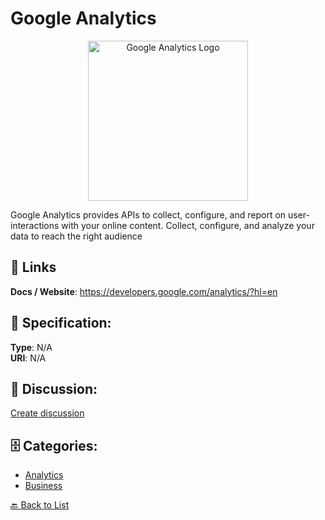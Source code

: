 # Google Analytics
<p align="center">
    <img width="256" src="https://raw.githubusercontent.com/apis-list/apis-list/main/apis/google-analytics/logo_256x256.png" alt="Google Analytics Logo"/>
</p>

Google Analytics provides APIs to collect, configure, and report on user-interactions with your online content. Collect, configure, and analyze your data to reach the right audience

##  🔗 Links
**Docs / Website**: https://developers.google.com/analytics/?hl=en

## 🧬 Specification:
**Type**: N/A  
**URI**: N/A

## 💬 Discussion:
[Create discussion](https://github.com/apis-list/apis-list/discussions/new)

## 🗄️ Categories:
- [Analytics](https://github.com/apis-list/apis-list#analytics)
- [Business](https://github.com/apis-list/apis-list#business)




[🔙 Back to List](https://github.com/apis-list/apis-list)
